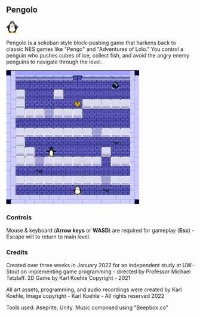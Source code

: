 ## Pengolo

![alt text](Assets/Assets/Pengolo_icon.png)

Pengolo is a sokoban style block-pushing game that harkens back to classic NES games like "Pengo" and "Adventures of Lolo." 
You control a penguin who pushes cubes of ice,  collect fish, and avoid the angry enemy penguins to navigate through the level.

![alt text](Assets/Assets/PengoloThumb.jpg)


### Controls
Mouse & keyboard  (**Arrow keys** or **WASD**) are required for gameplay 
(**Esc**) - Escape will to return to main level.

### Credits
Created over three weeks in January 2022  for an independent study at UW-Stout on implementing game programming - directed by Professor Michael Tetzlaff.
2D Game by Karl Koehle Copyright - 2021

All art assets, programming, and audio recordings were created by Karl Koehle,
Image copyright - Karl Koehle - All rights reserved  2022

Tools used: Aseprite, Unity.  Music composed using "Beepbox.co"
